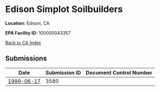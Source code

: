 # Edison Simplot Soilbuilders

**Location:** Edison, CA

**EPA Facility ID:** 100000043357

[Back to CA Index](../../index.md)

## Submissions

| Date | Submission ID | Document Control Number |
|------|--------------|-------------------------|
| [1999-06-17](submissions/3580.md) | 3580 |  |
